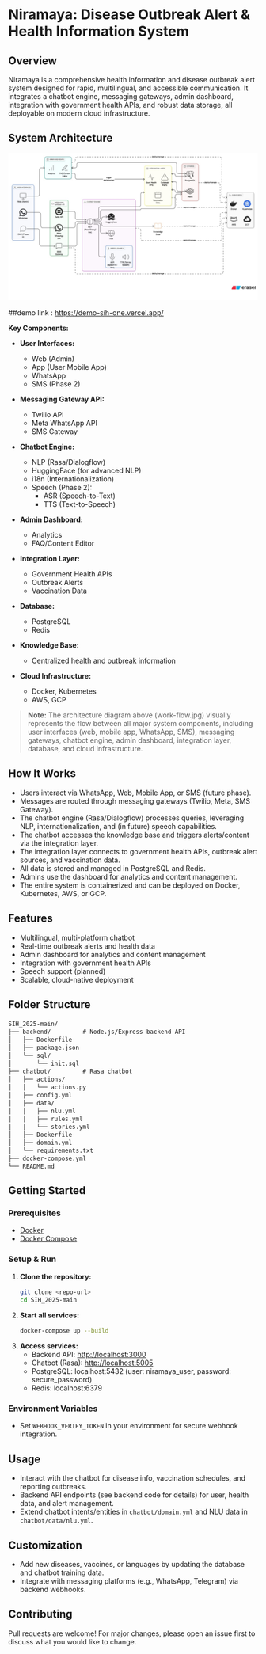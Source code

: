 # Niramaya: Disease Outbreak Alert & Health Information System

## Overview
Niramaya is a comprehensive health information and disease outbreak alert system designed for rapid, multilingual, and accessible communication. It integrates a chatbot engine, messaging gateways, admin dashboard, integration with government health APIs, and robust data storage, all deployable on modern cloud infrastructure.

## System Architecture

![System Architecture Diagram](work-flow.jpg)

##demo link : https://demo-sih-one.vercel.app/

**Key Components:**

- **User Interfaces:**
  - Web (Admin)
  - App (User Mobile App)
  - WhatsApp
  - SMS (Phase 2)

- **Messaging Gateway API:**
  - Twilio API
  - Meta WhatsApp API
  - SMS Gateway

- **Chatbot Engine:**
  - NLP (Rasa/Dialogflow)
  - HuggingFace (for advanced NLP)
  - i18n (Internationalization)
  - Speech (Phase 2):
    - ASR (Speech-to-Text)
    - TTS (Text-to-Speech)

- **Admin Dashboard:**
  - Analytics
  - FAQ/Content Editor

- **Integration Layer:**
  - Government Health APIs
  - Outbreak Alerts
  - Vaccination Data

- **Database:**
  - PostgreSQL
  - Redis

- **Knowledge Base:**
  - Centralized health and outbreak information

- **Cloud Infrastructure:**
  - Docker, Kubernetes
  - AWS, GCP

> **Note:** The architecture diagram above (work-flow.jpg) visually represents the flow between all major system components, including user interfaces (web, mobile app, WhatsApp, SMS), messaging gateways, chatbot engine, admin dashboard, integration layer, database, and cloud infrastructure.

## How It Works
- Users interact via WhatsApp, Web, Mobile App, or SMS (future phase).
- Messages are routed through messaging gateways (Twilio, Meta, SMS Gateway).
- The chatbot engine (Rasa/Dialogflow) processes queries, leveraging NLP, internationalization, and (in future) speech capabilities.
- The chatbot accesses the knowledge base and triggers alerts/content via the integration layer.
- The integration layer connects to government health APIs, outbreak alert sources, and vaccination data.
- All data is stored and managed in PostgreSQL and Redis.
- Admins use the dashboard for analytics and content management.
- The entire system is containerized and can be deployed on Docker, Kubernetes, AWS, or GCP.

## Features
- Multilingual, multi-platform chatbot
- Real-time outbreak alerts and health data
- Admin dashboard for analytics and content management
- Integration with government health APIs
- Speech support (planned)
- Scalable, cloud-native deployment

## Folder Structure
```
SIH_2025-main/
├── backend/         # Node.js/Express backend API
│   ├── Dockerfile
│   ├── package.json
│   └── sql/
│       └── init.sql
├── chatbot/         # Rasa chatbot
│   ├── actions/
│   │   └── actions.py
│   ├── config.yml
│   ├── data/
│   │   ├── nlu.yml
│   │   ├── rules.yml
│   │   └── stories.yml
│   ├── Dockerfile
│   ├── domain.yml
│   └── requirements.txt
├── docker-compose.yml
└── README.md
```

## Getting Started

### Prerequisites
- [Docker](https://www.docker.com/get-started)
- [Docker Compose](https://docs.docker.com/compose/)

### Setup & Run
1. **Clone the repository:**
   ```sh
   git clone <repo-url>
   cd SIH_2025-main
   ```
2. **Start all services:**
   ```sh
   docker-compose up --build
   ```
3. **Access services:**
   - Backend API: [http://localhost:3000](http://localhost:3000)
   - Chatbot (Rasa): [http://localhost:5005](http://localhost:5005)
   - PostgreSQL: localhost:5432 (user: niramaya_user, password: secure_password)
   - Redis: localhost:6379

### Environment Variables
- Set `WEBHOOK_VERIFY_TOKEN` in your environment for secure webhook integration.

## Usage
- Interact with the chatbot for disease info, vaccination schedules, and reporting outbreaks.
- Backend API endpoints (see backend code for details) for user, health data, and alert management.
- Extend chatbot intents/entities in `chatbot/domain.yml` and NLU data in `chatbot/data/nlu.yml`.

## Customization
- Add new diseases, vaccines, or languages by updating the database and chatbot training data.
- Integrate with messaging platforms (e.g., WhatsApp, Telegram) via backend webhooks.

## Contributing
Pull requests are welcome! For major changes, please open an issue first to discuss what you would like to change.

